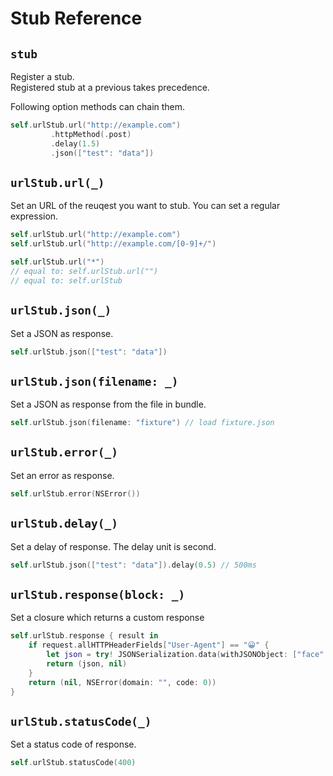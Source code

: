 # Stub Reference

## `stub`

Register a stub.  
Registered stub at a previous takes precedence.

Following option methods can chain them.

```swift
self.urlStub.url("http://example.com")
         .httpMethod(.post)
         .delay(1.5)
         .json(["test": "data"])
```

## `urlStub.url(_)`

Set an URL of the reuqest you want to stub.
You can set a regular expression.

```swift
self.urlStub.url("http://example.com")
self.urlStub.url("http://example.com/[0-9]+/")

self.urlStub.url("*")
// equal to: self.urlStub.url("")
// equal to: self.urlStub
```

## `urlStub.json(_)`

Set a JSON as response.

```swift
self.urlStub.json(["test": "data"])
```

## `urlStub.json(filename: _)`

Set a JSON as response from the file in bundle.

```swift
self.urlStub.json(filename: "fixture") // load fixture.json
```
## `urlStub.error(_)`

Set an error as response.

```swift
self.urlStub.error(NSError())
```

## `urlStub.delay(_)`

Set a delay of response.
The delay unit is second.

```swift
self.urlStub.json(["test": "data"]).delay(0.5) // 500ms
```

## `urlStub.response(block: _)`

Set a closure which returns a custom response

```swift
self.urlStub.response { result in
    if request.allHTTPHeaderFields["User-Agent"] == "😀" {
        let json = try! JSONSerialization.data(withJSONObject: ["face": "smile"], options: .prettyPrinted)
        return (json, nil)
    }
    return (nil, NSError(domain: "", code: 0))
}
```

## `urlStub.statusCode(_)`

Set a status code of response.

```swift
self.urlStub.statusCode(400)
```

